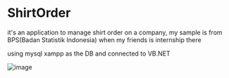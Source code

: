 # ShirtOrder

it's an application to manage shirt order on a company, my sample is from BPS(Badan Statistik Indonesia) when my friends is internship there

using mysql xampp as the DB and connected to VB.NET

![image](https://user-images.githubusercontent.com/40462921/112919226-e0265b80-9130-11eb-94cc-965e3facc1bc.png)

